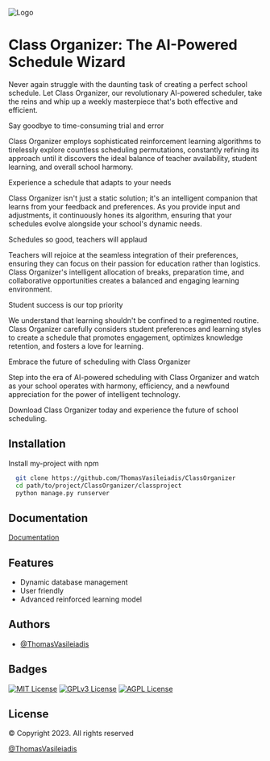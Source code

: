
![Logo](https://dev-to-uploads.s3.amazonaws.com/uploads/articles/th5xamgrr6se0x5ro4g6.png)


# Class Organizer: The AI-Powered Schedule Wizard

Never again struggle with the daunting task of creating a perfect school schedule. Let Class Organizer, our revolutionary AI-powered scheduler, take the reins and whip up a weekly masterpiece that's both effective and efficient.

Say goodbye to time-consuming trial and error

Class Organizer employs sophisticated reinforcement learning algorithms to tirelessly explore countless scheduling permutations, constantly refining its approach until it discovers the ideal balance of teacher availability, student learning, and overall school harmony.

Experience a schedule that adapts to your needs

Class Organizer isn't just a static solution; it's an intelligent companion that learns from your feedback and preferences. As you provide input and adjustments, it continuously hones its algorithm, ensuring that your schedules evolve alongside your school's dynamic needs.

Schedules so good, teachers will applaud

Teachers will rejoice at the seamless integration of their preferences, ensuring they can focus on their passion for education rather than logistics. Class Organizer's intelligent allocation of breaks, preparation time, and collaborative opportunities creates a balanced and engaging learning environment.

Student success is our top priority

We understand that learning shouldn't be confined to a regimented routine. Class Organizer carefully considers student preferences and learning styles to create a schedule that promotes engagement, optimizes knowledge retention, and fosters a love for learning.

Embrace the future of scheduling with Class Organizer

Step into the era of AI-powered scheduling with Class Organizer and watch as your school operates with harmony, efficiency, and a newfound appreciation for the power of intelligent technology.

Download Class Organizer today and experience the future of school scheduling.


## Installation

Install my-project with npm

```bash
  git clone https://github.com/ThomasVasileiadis/ClassOrganizer
  cd path/to/project/ClassOrganizer/classproject
  python manage.py runserver
```
    
## Documentation

[Documentation](https://linktodocumentation)


## Features

- Dynamic database management
- User friendly
- Advanced reinforced learning model



## Authors

- [@ThomasVasileiadis](https://github.com/ThomasVasileiadis)


## Badges

[![MIT License](https://img.shields.io/badge/License-MIT-green.svg)](https://choosealicense.com/licenses/mit/)
[![GPLv3 License](https://img.shields.io/badge/License-GPL%20v3-yellow.svg)](https://opensource.org/licenses/)
[![AGPL License](https://img.shields.io/badge/license-AGPL-blue.svg)](http://www.gnu.org/licenses/agpl-3.0)



## License

© Copyright 2023. All rights reserved 

[@ThomasVasileiadis](https://github.com/ThomasVasileiadis)

